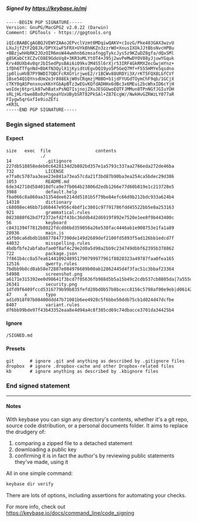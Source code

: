 ##### Signed by https://keybase.io/mj
```
-----BEGIN PGP SIGNATURE-----
Version: GnuPG/MacGPG2 v2.0.22 (Darwin)
Comment: GPGTools - https://gpgtools.org

iQIcBAABCgAGBQJVEWYZAAoJEPvclVzmt0MDqiwQAKV+cIozG/Pke483GAX3wzvU
LXuJjfZtF2Q8Jk/DPYXiwF5FRX+UYkBhNKZn3zzrWO+XnusIXOkJJtBbsNvcHPBu
+BBzjwhHbRK2JOzOIR6msW44wmhnb6zmsafnggTykcJys5z9KZuDZ8gfa/dQxSMl
g8SKabCtXCZvCO8E9GdoVq8+3KR3oMLYtOT4+J95j2wvPeMwDYOV88yJjuwYGquk
Krv40UXb4v0qrJbISedPpsBAi6iO9kv3M4S5l6rXjr53IRF4GkRMXZecGwjmYnz+
1fDh6TTfgnNd+BbKfN3QylX1jKyidtUEgvDQ19yo5P5GeQ7Mf+F555HMYe5qsdno
jp0liuHVB7PY9WDI7QBCFcRXGYirjweE2/r1BCWv88URDYi3X/rKT5FQX8LGfCVf
1Bse54Q1QYnsdUm2e3r888EkjW0sCRqmzjM8BO+b1jdFYUGdTOymChF9qb/1GCjX
cTKY0qASPenxnuxKKnYGbApBTz3wEGvKQfdADHHx6dBc3x6MEui2bcWhxID6cYjH
woIdej6tprLk07whBatxPsNQ7IsjnojZXuJESGUwoEQTFJMMun8TPnNGfJGIuYOH
sRLjHLrbwe8Bx0zPngoaYUxUBybSRT82PkSAl+Z87EcgW//NwkHvGZRWzLY077aR
FIygw5qrGxfIe9ioZEfi
=KR3L
-----END PGP SIGNATURE-----

```

<!-- END SIGNATURES -->

### Begin signed statement 

#### Expect

```
size   exec  file                 contents                                                                                                                         
             ./                                                                                                                                                    
14             .gitignore         227db518858edeb0c6428134d2b802bd357e1a5793c337aa2766eda272de46ba                                                                 
732            LICENSE            e7fa0c5707aa3eae23e841a73ea57cda21f3bd87b90ba3ea254ca5bdec29d386                                                                 
1053           README.md          6de342710d584018dfca9e7fb064b23806d2edb1266e77d60b819e1c213728e5                                                                 
3988           default.help       fba066c8a860aa31354dee6214dd5101b5f79be84efc66d9b212bdc933a624b4                                                                 
14310          dictionary         c68088ec46bb71d60447e956c4bdf1c3801c97791786fdd45522bb5e8a253163                                                                 
921            grammatical.rules  0823880f62bd7f2372efd2f43bc36ddb4d2d6919f892e7520e1ee8f9b443400c                                                                 
56             keyboard           c8431394f7812b8022fdcd86bd359056a26e538fac4446ab1e908753e1fa1a89                                                                 
28936          main.js            a5fb0ca6dbdb1b88778477390de149d2689def2100fd5893f5ad126bb1edcd7f                                                                 
44032          misspelling.rules  4bdbfbfe2abfabafae0f8af4c29e2d0a5d98a2bb9c234749dbbf62395b378862                                                                 
722            package.json       7f861b4cc8a57ea6144109248951790799977961f8020323a49787faa0fea165                                                                 
12516          qwerty.rules       7bdbb9b8cd8ab58e72887e084976689b00ab12862445d4f3fac51c3bbaf23364                                                                 
54908          screenshot.png     a6171e315392ee0d98641f3bcd7f05636fb988d5b5a15b49c2cdb537cb8805da|7a555df6a99c038be00da6d0b68a7b7dba44c010f760d466528658f61fe70404
26341          security.png       1dfd9f6409fccd5316779b99b835fefd20bd0b57b8bcecc8156c5798af00e9eb|d06142c796249dc95470f5420ef4316a369f2ee159bb12c403768546052c20ad
47     x       typo               ad1d918f07b08400ddd47b71001b6ee4928c5f6bbe50ddb75cb1d024d47dcfbe                                                                 
8407           variant.rules      df6bb99bde97f43b43352eaa8e4d94a4c8f385cd69c74dbacce3701da34425b4                                                                 
```

#### Ignore

```
/SIGNED.md
```

#### Presets

```
git      # ignore .git and anything as described by .gitignore files
dropbox  # ignore .dropbox-cache and other Dropbox-related files    
kb       # ignore anything as described by .kbignore files          
```

<!-- summarize version = 0.0.9 -->

### End signed statement

<hr>

#### Notes

With keybase you can sign any directory's contents, whether it's a git repo,
source code distribution, or a personal documents folder. It aims to replace the drudgery of:

  1. comparing a zipped file to a detached statement
  2. downloading a public key
  3. confirming it is in fact the author's by reviewing public statements they've made, using it

All in one simple command:

```bash
keybase dir verify
```

There are lots of options, including assertions for automating your checks.

For more info, check out https://keybase.io/docs/command_line/code_signing